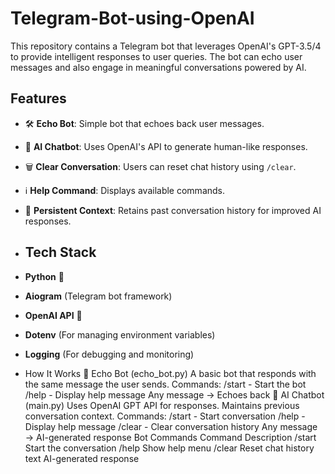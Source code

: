 # Telegram-Bot-using-OpenAI

This repository contains a Telegram bot that leverages OpenAI's GPT-3.5/4 to provide intelligent responses to user queries. The bot can echo user messages and also engage in meaningful conversations powered by AI.

## **Features**
- 🛠️ **Echo Bot**: Simple bot that echoes back user messages.
- 🤖 **AI Chatbot**: Uses OpenAI's API to generate human-like responses.
- 🗑️ **Clear Conversation**: Users can reset chat history using `/clear`.
- ℹ️ **Help Command**: Displays available commands.
- 📌 **Persistent Context**: Retains past conversation history for improved AI responses.

- ## **Tech Stack**
- **Python** 🐍
- **Aiogram** (Telegram bot framework)
- **OpenAI API** 🤖
- **Dotenv** (For managing environment variables)
- **Logging** (For debugging and monitoring)

- How It Works
📌 Echo Bot (echo_bot.py)
A basic bot that responds with the same message the user sends.
Commands:
/start - Start the bot
/help - Display help message
Any message → Echoes back
🤖 AI Chatbot (main.py)
Uses OpenAI GPT API for responses.
Maintains previous conversation context.
Commands:
/start - Start conversation
/help - Display help message
/clear - Clear conversation history
Any message → AI-generated response
Bot Commands
Command	Description
/start	Start the conversation
/help	Show help menu
/clear	Reset chat history
text	AI-generated response
